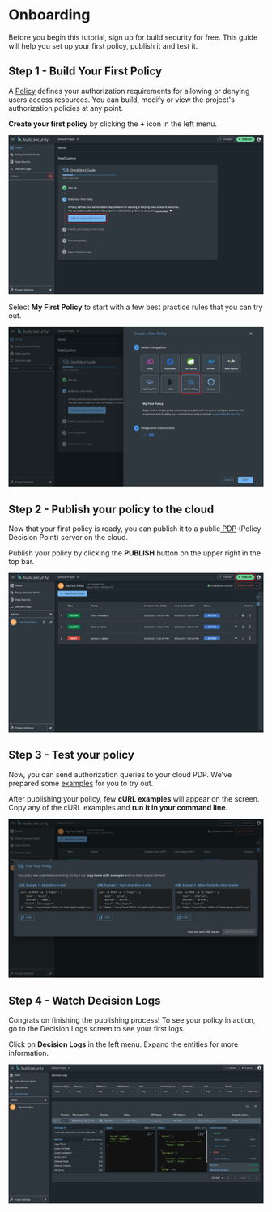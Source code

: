 # Onboarding

Before you begin this tutorial, sign up for build.security for free. This guide will help you set up your first policy, publish it and test it.

## Step 1 - Build Your First Policy

A [Policy](../policies/) defines your authorization requirements for allowing or denying users access resources. You can build, modify or view the project's authorization policies at any point.

**Create your first policy** by clicking the **+** icon in the left menu.

![Quick Start Guide in Home screen](../../.gitbook/assets/onboarding-01%20%281%29.png)

Select **My First Policy** to start with a few best practice rules that you can try out.

![](../../.gitbook/assets/onboarding-02.png)

## Step 2 - Publish your policy to the cloud

Now that your first policy is ready, you can publish it to a public[ PDP](../policy-decision-points-pdp/) \(Policy Decision Point\) server on the cloud.

Publish your policy by clicking the **PUBLISH** button on the upper right in the top bar.

![](../../.gitbook/assets/onboarding-03.png)

## Step 3 - Test your policy

Now, you can send authorization queries to your cloud PDP. We've prepared some [examples](../policy-decision-points-pdp/tls-configuration.md#validation-using-curl) for you to try out.

After publishing your policy, few **cURL examples** will appear on the screen. Copy any of the cURL examples and **run it in your command line.**

![](../../.gitbook/assets/onboarding-04.png)

## Step 4 - Watch Decision Logs

Congrats on finishing the publishing process! To see your policy in action, go to the Decision Logs screen to see your first logs.

Click on **Decision Logs** in the left menu. Expand the entities for more information.

![](../../.gitbook/assets/onboarding-5.png)


